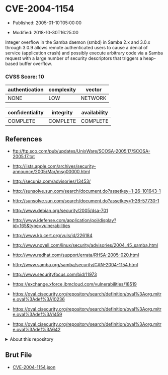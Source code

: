 # CVE-2004-1154

- Published: 2005-01-10T05:00:00

- Modified: 2018-10-30T16:25:00

Integer overflow in the Samba daemon (smbd) in Samba 2.x and 3.0.x through 3.0.9 allows remote authenticated users to cause a denial of service (application crash) and possibly execute arbitrary code via a Samba request with a large number of security descriptors that triggers a heap-based buffer overflow.

### CVSS Score: **10**

| authentication | complexity | vector |
| --- | --- | --- |
| NONE | LOW | NETWORK |

| confidentiality | integrity | availability |
| --- | --- | --- |
| COMPLETE | COMPLETE | COMPLETE |

## References

* ftp://ftp.sco.com/pub/updates/UnixWare/SCOSA-2005.17/SCOSA-2005.17.txt

* http://lists.apple.com/archives/security-announce/2005/Mar/msg00000.html

* http://secunia.com/advisories/13453/

* http://sunsolve.sun.com/search/document.do?assetkey=1-26-101643-1

* http://sunsolve.sun.com/search/document.do?assetkey=1-26-57730-1

* http://www.debian.org/security/2005/dsa-701

* http://www.idefense.com/application/poi/display?id=165&type=vulnerabilities

* http://www.kb.cert.org/vuls/id/226184

* http://www.novell.com/linux/security/advisories/2004_45_samba.html

* http://www.redhat.com/support/errata/RHSA-2005-020.html

* http://www.samba.org/samba/security/CAN-2004-1154.html

* http://www.securityfocus.com/bid/11973

* https://exchange.xforce.ibmcloud.com/vulnerabilities/18519

* https://oval.cisecurity.org/repository/search/definition/oval%3Aorg.mitre.oval%3Adef%3A10236

* https://oval.cisecurity.org/repository/search/definition/oval%3Aorg.mitre.oval%3Adef%3A1459

* https://oval.cisecurity.org/repository/search/definition/oval%3Aorg.mitre.oval%3Adef%3A642

<details>
<summary>About this repository</summary> 

  This repository is part of the project [Live Hack CVE](https://github.com/Live-Hack-CVE). Main website can be found [www.live-hack.org](https://www.live-hack.org) 
  
  Made by [Sn0wAlice](https://github.com/Sn0wAlice) for the people that care about security and need to have a feed of the latest CVEs. Hope you enjoy it, don't forget to star the repo and follow me on [Twitter](https://twitter.com/Sn0wAlice) and [Github](https://github.com/Sn0wAlice). And that is my [personnal website](https://www.alice-snow.me/)

  - [Home Page](https://github.com/Live-Hack-CVE)
  - [Framework](https://github.com/Live-Hack-CVE/cve-framework)
  - [CVE database](https://github.com/Live-Hack-CVE/full_database)
  - [Changelog](https://github.com/Live-Hack-CVE/Changelog)
</details>

## Brut File

* [CVE-2004-1154.json](https://raw.githubusercontent.com/Live-Hack-CVE/full_database/main/cves/2004/CVE-2004-1154.json)

